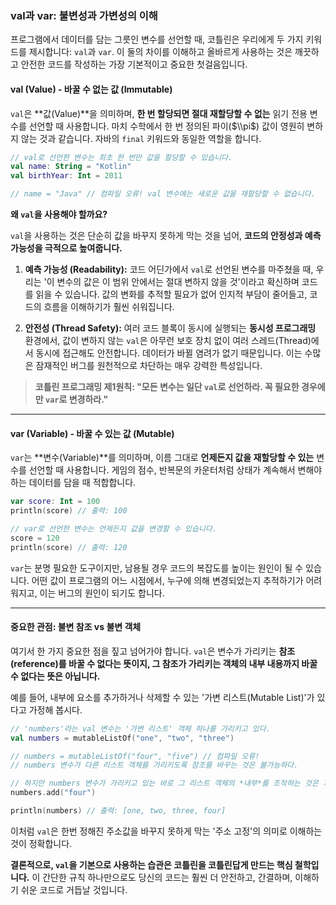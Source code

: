 ### val과 var: 불변성과 가변성의 이해

프로그램에서 데이터를 담는 그릇인 변수를 선언할 때, 코틀린은 우리에게 두 가지 키워드를 제시합니다: `val`과 `var`. 이 둘의 차이를 이해하고 올바르게 사용하는 것은 깨끗하고 안전한 코드를 작성하는 가장 기본적이고 중요한 첫걸음입니다.

#### val (Value) - 바꿀 수 없는 값 (Immutable)

`val`은 \*\*값(Value)\*\*을 의미하며, **한 번 할당되면 절대 재할당할 수 없는** 읽기 전용 변수를 선언할 때 사용합니다. 마치 수학에서 한 번 정의된 파이($\\pi$) 값이 영원히 변하지 않는 것과 같습니다. 자바의 `final` 키워드와 동일한 역할을 합니다.

```kotlin
// val로 선언한 변수는 최초 한 번만 값을 할당할 수 있습니다.
val name: String = "Kotlin"
val birthYear: Int = 2011

// name = "Java" // 컴파일 오류! val 변수에는 새로운 값을 재할당할 수 없습니다.
```

**왜 `val`을 사용해야 할까요?**

`val`을 사용하는 것은 단순히 값을 바꾸지 못하게 막는 것을 넘어, **코드의 안정성과 예측 가능성을 극적으로 높여줍니다.**

1.  **예측 가능성 (Readability):** 코드 어딘가에서 `val`로 선언된 변수를 마주쳤을 때, 우리는 '이 변수의 값은 이 범위 안에서는 절대 변하지 않을 것'이라고 확신하며 코드를 읽을 수 있습니다. 값의 변화를 추적할 필요가 없어 인지적 부담이 줄어들고, 코드의 흐름을 이해하기가 훨씬 쉬워집니다.

2.  **안전성 (Thread Safety):** 여러 코드 블록이 동시에 실행되는 **동시성 프로그래밍** 환경에서, 값이 변하지 않는 `val`은 아무런 보호 장치 없이 여러 스레드(Thread)에서 동시에 접근해도 안전합니다. 데이터가 바뀔 염려가 없기 때문입니다. 이는 수많은 잠재적인 버그를 원천적으로 차단하는 매우 강력한 특성입니다.

> **코틀린 프로그래밍 제1원칙: "모든 변수는 일단 `val`로 선언하라. 꼭 필요한 경우에만 `var`로 변경하라."**

-----

#### var (Variable) - 바꿀 수 있는 값 (Mutable)

`var`는 \*\*변수(Variable)\*\*를 의미하며, 이름 그대로 **언제든지 값을 재할당할 수 있는** 변수를 선언할 때 사용합니다. 게임의 점수, 반복문의 카운터처럼 상태가 계속해서 변해야 하는 데이터를 담을 때 적합합니다.

```kotlin
var score: Int = 100
println(score) // 출력: 100

// var로 선언한 변수는 언제든지 값을 변경할 수 있습니다.
score = 120
println(score) // 출력: 120
```

`var`는 분명 필요한 도구이지만, 남용될 경우 코드의 복잡도를 높이는 원인이 될 수 있습니다. 어떤 값이 프로그램의 어느 시점에서, 누구에 의해 변경되었는지 추적하기가 어려워지고, 이는 버그의 원인이 되기도 합니다.

-----

#### 중요한 관점: 불변 참조 vs 불변 객체

여기서 한 가지 중요한 점을 짚고 넘어가야 합니다. `val`은 변수가 가리키는 **참조(reference)를 바꿀 수 없다는 뜻이지, 그 참조가 가리키는 객체의 내부 내용까지 바꿀 수 없다는 뜻은 아닙니다.**

예를 들어, 내부에 요소를 추가하거나 삭제할 수 있는 '가변 리스트(Mutable List)'가 있다고 가정해 봅시다.

```kotlin
// 'numbers'라는 val 변수는 '가변 리스트' 객체 하나를 가리키고 있다.
val numbers = mutableListOf("one", "two", "three")

// numbers = mutableListOf("four", "five") // 컴파일 오류!
// numbers 변수가 다른 리스트 객체를 가리키도록 참조를 바꾸는 것은 불가능하다.

// 하지만 numbers 변수가 가리키고 있는 바로 그 리스트 객체의 *내부*를 조작하는 것은 가능하다.
numbers.add("four")

println(numbers) // 출력: [one, two, three, four]
```

이처럼 `val`은 한번 정해진 주소값을 바꾸지 못하게 막는 '주소 고정'의 의미로 이해하는 것이 정확합니다.

**결론적으로, `val`을 기본으로 사용하는 습관은 코틀린을 코틀린답게 만드는 핵심 철학입니다.** 이 간단한 규칙 하나만으로도 당신의 코드는 훨씬 더 안전하고, 간결하며, 이해하기 쉬운 코드로 거듭날 것입니다.